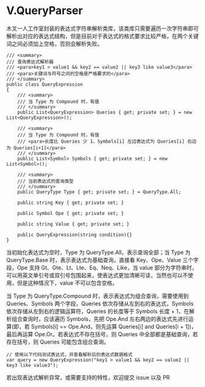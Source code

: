 # V.QueryParser

木叉一人工作室封装的表达式字符串解析类库，该类库只需要遍历一次字符串即可解析出对应的表达式结构，但是目前对于表达式的格式要求比较严格，在两个关键词之间必须加上空格，否则会解析失败。

```
/// <summary>
/// 查询表达式解析器
/// <para>key1 > value1 && key2 == value2 || key3 like value3</para>
/// <para>关键词与符号之间的空格是严格要求的</para>
/// </summary>
public class QueryExpression
{
    /// <summary>
    /// 当 Type 为 Compound 时，有值
    /// </summary>
    public List<QueryExpression> Queries { get; private set; } = new List<QueryExpression>();

    /// <summary>
    /// 当 Type 为 Compound 时，有值
    /// <para>长度比 Queries 少 1，Symbols[i] 左边表达式为 Queries[i] 右边为 Queries[i+1]</para>
    /// </summary>
    public List<Symbol> Symbols { get; private set; } = new List<Symbol>();

    /// <summary>
    /// 当前表达式的查询类型
    /// </summary>
    public QueryType Type { get; private set; } = QueryType.All;

    public string Key { get; private set; }

    public Symbol Ope { get; private set; }

    public string Value { get; private set; }

    public QueryExpression(string condition){}
}
```

当初始化表达式为空时，Type 为 QueryType.All，表示查询全部；当 Type 为 QueryType.Base 时，表示表达式为基础查询，直接看 Key、Ope、Value 三个字段，Ope 支持 Gt、Gte、Lt、Lte、Eq、Neq、Like，当 value 部分为字符串时，可以用英文单引号或双引号包围起来，使表达式更加清晰可读，当然也可以不使用，但是这种情况下，value 不可以包含空格。

当 Type 为 QueryType.Compound 时，表示表达式为组合查询，需要使用到 Queries、Symbols 两个字段，Queries 依次存储从左到右的表达式，Symbols 依次存储从左到右的逻辑运算符，Queries 的长度等于 Symbols 长度 + 1，在解析组合查询时，应该遍历 Symbols，先把 Ope.And 左右两边的表达式先进行运算(即，若 Symbols[i] == Ope.And，则先运算 Queries[i] and Queries[i + 1])，最后再运算 Ope.Or。若表达式不存在括号，则 Queries 中全部都是基础查询，若存在括号，则 Queries 可能包含组合查询。

```
// 使用以下代码测试表达式，并查看解析后的表达式数据格式
var query = new QueryExpression("key1 > value1 && key2 == value2 || key3 like value3");
```

若出现表达式解析异常，或需要支持的特性，欢迎提交 issue 以及 PR